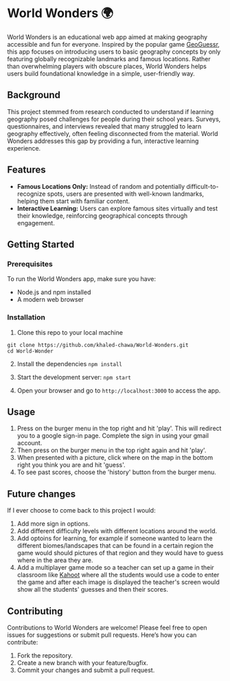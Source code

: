 # World Wonders 🌍

World Wonders is an educational web app aimed at making geography accessible and fun for everyone. Inspired by the popular game [GeoGuessr](https://www.geoguessr.com/), this app focuses on introducing users to basic geography concepts by only featuring globally recognizable landmarks and famous locations. Rather than overwhelming players with obscure places, World Wonders helps users build foundational knowledge in a simple, user-friendly way.

## Background
This project stemmed from research conducted to understand if learning geography posed challenges for people during their school years. Surveys, questionnaires, and interviews revealed that many struggled to learn geography effectively, often feeling disconnected from the material. World Wonders addresses this gap by providing a fun, interactive learning experience.

## Features
 -  **Famous Locations Only:** Instead of random and potentially difficult-to-recognize spots, users are presented with well-known landmarks, helping them start with familiar content.
 - **Interactive Learning:** Users can explore famous sites virtually and test their knowledge, reinforcing geographical concepts through engagement.

## Getting Started
### Prerequisites

To run the World Wonders app, make sure you have:
 - Node.js and npm installed
 - A modern web browser

### Installation
 1. Clone this repo to your local machine
```
git clone https://github.com/khaled-chawa/World-Wonders.git
cd World-Wonder
```

 2. Install the dependencies
```npm install```

 3. Start the development server:
```npm start```

 4. Open your browser and go to `http://localhost:3000` to access the app.

## Usage
 1. Press on the burger menu in the top right and hit 'play'. This will redirect you to a google sign-in page. Complete the sign in using your gmail account.
 2. Then press on the burger menu in the top right again and hit 'play'.
 3. When presented with a picture, click where on the map in the bottom right you think you are and hit 'guess'.
 4. To see past scores, choose the 'history' button from the burger menu.

## Future changes
If I ever choose to come back to this project I would:
 1. Add more sign in options.
 2. Add different difficulty levels with different locations around the world.
 3. Add optoins for learning, for example if someone wanted to learn the different biomes/landscapes that can be found in a certain region the game would should pictures of that region and they would have to guess where in the area they are.
 4. Add a multiplayer game mode so a teacher can set up a game in their classroom like [Kahoot](https://kahoot.com/) where all the students would use a code to enter the game and after each image is displayed the teacher's screen would show all the students' guesses and then their scores.

## Contributing
Contributions to World Wonders are welcome! Please feel free to open issues for suggestions or submit pull requests. Here’s how you can contribute:
 1. Fork the repository.
 2. Create a new branch with your feature/bugfix.
 3. Commit your changes and submit a pull request.
